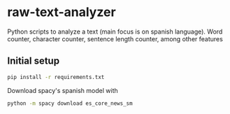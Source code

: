 # raw-text-analyzer
Python scripts to analyze a text (main focus is on spanish language). Word counter, character counter, sentence length counter, among other features

## Initial setup
```bash
pip install -r requirements.txt
```
Download spacy's spanish model with

```bash
python -m spacy download es_core_news_sm
```

